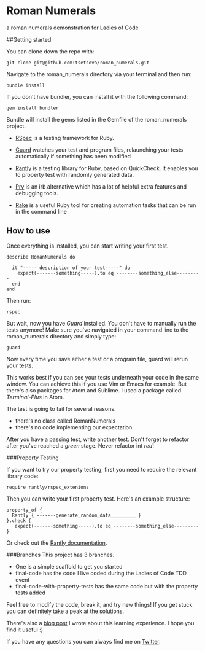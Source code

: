 # Roman Numerals
a roman numerals demonstration for Ladies of Code

##Getting started

You can clone down the repo with:

```
git clone git@github.com:tsetsova/roman_numerals.git
```

Navigate to the roman_numerals directory via your terminal and then run:

```
bundle install
```

If you don't have bundler, you can install it with the following command:

```
gem install bundler
```

Bundle will install the gems listed in the Gemfile of the roman_numerals project.

* [RSpec](http://rspec.info/) is a testing framework for Ruby.

* [Guard](https://github.com/guard/guard-rspec) watches your test and program files, relaunching your tests automatically if something has been modified

* [Rantly](https://github.com/hayeah/rantly) is a testing library for Ruby, based on QuickCheck. It enables you to property test with randomly generated data. 

* [Pry](http://pryrepl.org/) is an irb alternative which has a lot of helpful extra features and debugging tools.

* [Rake](http://rake.rubyforge.org/) is a useful Ruby tool for creating automation tasks that can be run in the command line

## How to use

Once everything is installed, you can start writing your first test. 

```
describe RomanNumerals do

  it "----- description of your test-----" do
    expect(-------something-----).to eq --------something_else---------
  end
end
```

Then run:

```
rspec
```

But wait, now you have *Guard* installed. You don't have to manually run the tests anymore! Make sure you've navigated in your command line to the roman_numerals directory and simply type:

```
guard
```

Now every time you save either a test or a program file, guard will rerun your tests. 

This works best if you can see your tests underneath your code in the same window. You can achieve this if you use Vim or Emacs for example. But there's also packages for Atom and Sublime. I used a package called _Terminal-Plus_ in Atom. 

The test is going to fail for several reasons. 

  * there's no class called RomanNumerals
  * there's no code implementing our expectation

After you have a passing test, write another test. Don't forget to refactor after you've reached a *green* stage. Never refactor int _red_! 

###Property Testing 

If you want to try our property testing, first you need to require the relevant library code:

```
require rantly/rspec_extenions
```

Then you can write your first property test. Here's an example structure:

```
property_of {
  Rantly { -------generate_random_data_________ }
}.check { 
   expect(-------something-----).to eq --------something_else---------
}
```

Or check out the [Rantly documentation](https://github.com/hayeah/rantly).

###Branches
This project has 3 branches. 
* One is a simple scaffold to get you started
* final-code has the code I live coded during the Ladies of Code TDD event
* final-code-with-property-tests has the same code but with the property tests added 


Feel free to modify the code, break it, and try new things! If you get stuck you can definitely take a peak at the solutions. 

There's also a [blog post](http://tsetsova.github.io/events/2016/08/01/tdd-at-ladies-of-code.html) I wrote about this learning experience. I hope you find it useful :)

If you have any questions you can always find me on [Twitter](@InaTsetsova).

